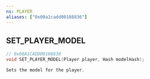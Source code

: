 ```yaml
---
ns: PLAYER
aliases: ["0x00a1cadd00108836"]
---
```

## SET_PLAYER_MODEL

```c
// 0x00A1CADD00108836
void SET_PLAYER_MODEL(Player player, Hash modelHash);
```

```
Sets the model for the player.
```
